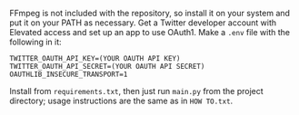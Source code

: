 FFmpeg is not included with the repository, so install it on your system and put it on your PATH as necessary.
Get a Twitter developer account with Elevated access and set up an app to use OAuth1. Make a `.env` file with the following in it:
```
TWITTER_OAUTH_API_KEY=(YOUR OAUTH API KEY)
TWITTER_OAUTH_API_SECRET=(YOUR OAUTH API SECRET)
OAUTHLIB_INSECURE_TRANSPORT=1
```
Install from `requirements.txt`, then just run `main.py` from the project directory; usage instructions are the same as in `HOW TO.txt`.